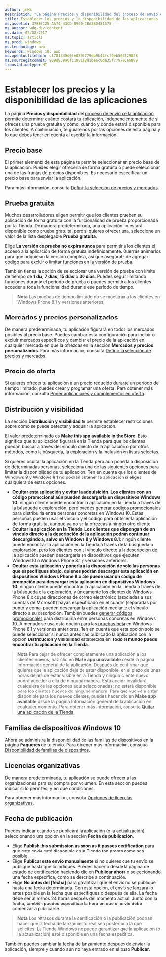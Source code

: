 ```yaml
---
author: jnHs
Description: "La página Precios y disponibilidad del proceso de envío de la aplicación permite determinar cuánto costará tu aplicación, independientemente de si ofreces una prueba gratuita y cómo, cuándo y dónde estará disponible para los clientes."
title: Establecer los precios y la disponibilidad de las aplicaciones
ms.assetid: 37BE7C25-AA74-43CD-8969-CBA3BD481575
ms.author: wdg-dev-content
ms.date: 02/08/2017
ms.topic: article
ms.prod: windows
ms.technology: uwp
keywords: windows 10, uwp
ms.openlocfilehash: cf781345d0fe089f779db9b42fcf9eb56f229028
ms.sourcegitcommit: 909d859a0f11981a8d1beac0da35f779786a6889
translationtype: HT
---
```

# <a name="set-app-pricing-and-availability"></a>Establecer los precios y la disponibilidad de las aplicaciones


La página **Precios y disponibilidad** del [proceso de envío de la aplicación](app-submissions.md) permite determinar cuánto costará tu aplicación, independientemente de si ofreces una prueba gratuita y cómo, cuándo y dónde estará disponible para los clientes. A continuación, te guiaremos por las opciones de esta página y lo que debes tener en cuenta al escribir la información.

## <a name="base-price"></a>Precio base


El primer elemento de esta página te permite seleccionar un precio base de la aplicación. Puedes elegir ofrecerla de forma gratuita o puede seleccionar una de las franjas de precios disponibles. Es necesario especificar un precio base para enviar la aplicación.

Para más información, consulta [Definir la selección de precios y mercados](define-pricing-and-market-selection.md).

## <a name="free-trial"></a>Prueba gratuita


Muchos desarrolladores eligen permitir que los clientes prueben su aplicación de forma gratuita con la funcionalidad de prueba proporcionada por la Tienda. De manera predeterminada, una aplicación no estará disponible como prueba gratuita, pero si quieres ofrecer una, seleccione un valor de la lista desplegable **Prueba gratuita**.

Elige **La versión de prueba no expira nunca** para permitir a los clientes el acceso a la aplicación de forma gratuita indefinidamente. Querrás animarlos para que adquieran la versión completa, así que asegúrate de agregar código para [excluir o limitar funciones en la versión de prueba](../monetize/in-app-purchases-and-trials.md).

También tienes la opción de seleccionar una versión de prueba con límite de tiempo de **1 día**, **7 días**, **15 días** o **30 días**. Puedes seguir limitando funciones durante el período de prueba o puedes permitir a los clientes acceder a toda la funcionalidad durante ese período de tiempo.

> **Nota** Las pruebas de tiempo limitado no se muestran a los clientes en Windows Phone 8.1 y versiones anteriores.

## <a name="markets-and-custom-prices"></a>Mercados y precios personalizados


De manera predeterminada, tu aplicación figurará en todos los mercados posibles al precio base. Puedes cambiar esta configuración para incluir o excluir mercados específicos y cambiar el precio de la aplicación en cualquier mercado en que la ofrezcas en la sección **Mercados y precios personalizados**. Para más información, consulta [Definir la selección de precios y mercados](define-pricing-and-market-selection.md).

## <a name="sale-pricing"></a>Precio de oferta


Si quieres ofrecer tu aplicación a un precio reducido durante un período de tiempo limitado, puedes crear y programar una oferta. Para obtener más información, consulta [Poner aplicaciones y complementos en oferta](put-apps-and-add-ons-on-sale.md).

## <a name="distribution-and-visibility"></a>Distribución y visibilidad


La sección **Distribución y visibilidad** te permite establecer restricciones sobre cómo se puede detectar y adquirir la aplicación.

El valor predeterminado es **Make this app available in the Store**. Esto significa que tu aplicación figurará en la Tienda para que los clientes puedan buscar a través del vínculo directo de la aplicación o por otros métodos, como la búsqueda, la exploración y la inclusión en listas selectas.

Si quieres ocultar la aplicación en la Tienda pero aún ponerla a disposición de determinadas personas, selecciona una de las siguientes opciones para limitar la disponibilidad de tu aplicación. Ten en cuenta que los clientes de Windows 8 y Windows 8.1 no podrán obtener la aplicación si eliges cualquiera de estas opciones.

-   **Ocultar esta aplicación y evitar la adquisición. Los clientes con un código promocional aún pueden descargarla en dispositivos Windows 10**: ningún cliente puede encontrar la aplicación en la Tienda a través de la búsqueda o exploración, pero puedes [generar códigos promocionales](generate-promotional-codes.md) para distribuirla entre personas concretas en Windows 10. Estas personas pueden usar el vínculo y el código para obtener la aplicación de forma gratuita, aunque ya no se la ofrezcas a ningún otro cliente.
-   **Ocultar la aplicación en la Tienda. Los clientes que dispongan de un vínculo directo a la descripción de la aplicación podrán continuar descargándola, salvo en Windows 8 y Windows 8.1**: ningún cliente puede encontrar la aplicación en la Tienda a través de la búsqueda o exploración, pero los clientes con el vínculo directo a la descripción de la aplicación pueden descargarla en dispositivos que ejecuten Windows10 o Windows Phone 8.1 y versiones anteriores.
-   **Ocultar esta aplicación y ponerla a la disposición de solo las personas que especifiques abajo, quienes podrán descargar esta aplicación en dispositivos Windows Phone 8.x. Se puede usar un código de promoción para descargar esta aplicación en dispositivos Windows 10**: ningún cliente puede encontrar la aplicación en la Tienda a través de la búsqueda o la exploración, y únicamente los clientes de Windows Phone 8.x cuyas direcciones de correo electrónico (asociadas a sus cuentas de Microsoft) hayas especificado en el cuadro (separadas por punto y coma) pueden descargar la aplicación mediante el vínculo directo a su descripción. También puedes [generar códigos promocionales](generate-promotional-codes.md) para distribuirla entre personas concretas en Windows 10. A menudo se usa esta opción para las [pruebas beta](beta-testing-and-targeted-distribution.md) en Windows Phone 8.1 y versiones anteriores. Ten en cuenta que esta opción solo se puede seleccionar si nunca antes has publicado la aplicación con la opción **Distribución y visibilidad** establecida en **Todo el mundo puede encontrar tu aplicación en la Tienda**.

> **Nota** Para dejar de ofrecer completamente una aplicación a los clientes nuevos, haz clic en **Make app unavailable** desde la página Información general de la aplicación. Después de confirmar que quieres que la aplicación deje de estar disponible, en el plazo de unas horas dejará de estar visible en la Tienda y ningún cliente nuevo podrá acceder a ella de ninguna manera. Esta acción invalidará cualquiera de las opciones aquí seleccionadas: no estará disponible para los clientes nuevos de ninguna manera. Para que vuelva a estar disponible para los nuevos clientes, puedes hacer clic en **Make app available** desde la página Información general de la aplicación en cualquier momento. Para obtener más información, consulta [Quitar una aplicación de la Tienda](guidance-for-app-package-management.md#removing-an-app-from-the-store).

## <a name="windows-10-device-families"></a>Familias de dispositivos Windows 10

Ahora se administra la disponibilidad de las familias de dispositivos en la página **Paquetes** de tu envío. Para obtener más información, consulta [Disponibilidad de familias de dispositivos](upload-app-packages.md#device-family-availability).

## <a name="organizational-licensing"></a>Licencias organizativas


De manera predeterminada, tu aplicación se puede ofrecer a las organizaciones para su compra por volumen. En esta sección puedes indicar si lo permites, y en qué condiciones.

Para obtener más información, consulta [Opciones de licencias organizativas](organizational-licensing.md).

## <a name="publish-date"></a>Fecha de publicación


Puedes indicar cuándo se publicará la aplicación (o la actualización) seleccionando una opción en la sección **Fecha de publicación**.

-   Elige **Publish this submission as soon as it passes certification** para que este envío esté disponible en la Tienda tan pronto como sea posible.
-   Elige **Publicar este envío manualmente** si no quieres que tu envío se publique hasta que lo indiques. Puedes hacerlo desde la página de estado de certificación haciendo clic en **Publicar ahora** o seleccionando una fecha específica, como se describe a continuación.
-   Elige **No antes del \[fecha\]** para garantizar que el envío no se publique hasta una fecha determinada. Con esta opción, el envío se lanzará lo antes posible en la fecha que especifiques o después de ella. La fecha debe ser al menos 24 horas después del momento actual. Junto con la fecha, también puedes especificar la hora en que el envío debe comenzar a publicarse.

   > **Nota** Los retrasos durante la certificación o la publicación podrían hacer que la fecha de lanzamiento real sea posterior a la que solicites. La Tienda Windows no puede garantizar que la aplicación (o la actualización) esté disponible en una fecha específica.

También puedes cambiar la fecha de lanzamiento después de enviar la aplicación, siempre y cuando aún no haya entrado en el paso **Publicar**.
 

 
